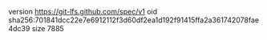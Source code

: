 version https://git-lfs.github.com/spec/v1
oid sha256:701841dcc22e7e6912112f3d60df2ea1d192f91415ffa2a361742078fae4dc39
size 7885
